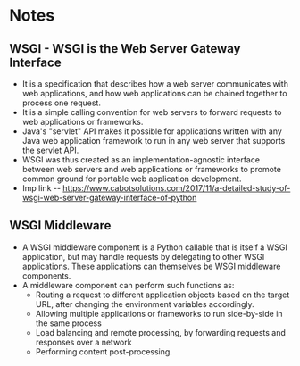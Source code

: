 # Notes

## WSGI - WSGI is the Web Server Gateway Interface

* It is a specification that describes how a web server communicates with web applications, and how web applications can be chained together to process one request.
* It is a simple calling convention for web servers to forward requests to web applications or frameworks.
* Java's "servlet" API makes it possible for applications written with any Java web application framework to run in any web server that supports the servlet API.
* WSGI was thus created as an implementation-agnostic interface between web servers and web applications or frameworks to promote common ground for portable web application development.
* Imp link -- https://www.cabotsolutions.com/2017/11/a-detailed-study-of-wsgi-web-server-gateway-interface-of-python

## WSGI Middleware
* A WSGI middleware component is a Python callable that is itself a WSGI application, but may handle requests by delegating to other WSGI applications. These applications can themselves be WSGI middleware components.
* A middleware component can perform such functions as:
  - Routing a request to different application objects based on the target URL, after changing the environment variables accordingly.
  - Allowing multiple applications or frameworks to run side-by-side in the same process
  - Load balancing and remote processing, by forwarding requests and responses over a network
  - Performing content post-processing.
  

